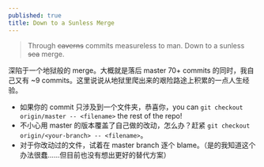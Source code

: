 ```yaml
---
published: true
title: Down to a Sunless Merge
---
```


> Through ~~caverns~~ commits measureless to man. 
> Down to a sunless ~~sea~~ merge. 

深陷于一个地狱般的 merge。大概就是落后 master 70+ commits 的同时，我自己又有 ~9 commits。这里说说从地狱里爬出来的艰险路途上积累的一点人生经验。
- 如果你的 commit 只涉及到一个文件夹，恭喜你，you can `git checkout origin/master -- <filename>` the rest of the repo! 
- 不小心用 master 的版本覆盖了自己做的改动，怎么办？赶紧 `git checkout origin/<your-branch> -- <filename>`。
- 对于你改动过的文件，试着在 master branch 逐个 blame。（是的我知道这个办法很蠢……但目前也没有想出更好的替代方案）
